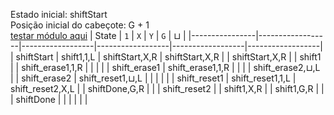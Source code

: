 Estado inicial: shiftStart<br>
Posição inicial do cabeçote: G + 1<br>
[testar módulo aqui](https://github.com/SauloSamps/TimeCalculator/blob/main/caso%203/3.txt)
| State          | `1`             | `X`             | `Y`             | `G`             | ⊔             |
|----------------|------------------|------------------|------------------|------------------|------------------|
| shiftStart     | shift1,1,L       | shiftStart,X,R   | shiftStart,X,R   |                  | shiftStart,X,R   |
| shift1         |                  | shift_erase1,1,R |                  |                  |                  |
| shift_erase1   | shift_erase1,1,R |                  |                  |                  | shift_erase2,⊔,L |
| shift_erase2   | shift_reset1,⊔,L |                  |                  |                  |                  |
| shift_reset1   | shift_reset1,1,L | shift_reset2,X,L |                  | shiftDone,G,R    |                  |
| shift_reset2   |                  | shift1,X,R       |                  | shift1,G,R       |                  |
| shiftDone      |                  |                  |                  |                  |                  |

